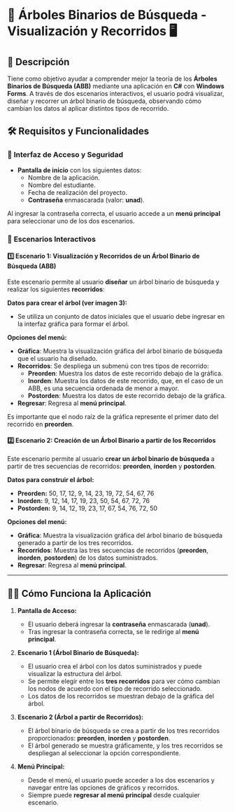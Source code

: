 # 🌳 **Árboles Binarios de Búsqueda - Visualización y Recorridos** 🖥️

## 🎯 Descripción

Tiene como objetivo ayudar a comprender mejor la teoría de los **Árboles Binarios de Búsqueda (ABB)** mediante una aplicación en **C#** con **Windows Forms**. A través de dos escenarios interactivos, el usuario podrá visualizar, diseñar y recorrer un árbol binario de búsqueda, observando cómo cambian los datos al aplicar distintos tipos de recorrido.

## 🛠️ Requisitos y Funcionalidades

### 🚪 **Interfaz de Acceso y Seguridad**
- **Pantalla de inicio** con los siguientes datos:
  - Nombre de la aplicación.
  - Nombre del estudiante.
  - Fecha de realización del proyecto.
  - **Contraseña** enmascarada (valor: **unad**).

Al ingresar la contraseña correcta, el usuario accede a un **menú principal** para seleccionar uno de los dos escenarios.

### 🧠 **Escenarios Interactivos**

#### 1️⃣ **Escenario 1: Visualización y Recorridos de un Árbol Binario de Búsqueda (ABB)**

Este escenario permite al usuario **diseñar** un árbol binario de búsqueda y realizar los siguientes **recorridos**:

**Datos para crear el árbol (ver imagen 3):**
- Se utiliza un conjunto de datos iniciales que el usuario debe ingresar en la interfaz gráfica para formar el árbol.

**Opciones del menú:**
- **Gráfica**: Muestra la visualización gráfica del árbol binario de búsqueda que el usuario ha diseñado.
- **Recorridos**: Se despliega un submenú con tres tipos de recorrido:
  - **Preorden**: Muestra los datos de este recorrido debajo de la gráfica.
  - **Inorden**: Muestra los datos de este recorrido, que, en el caso de un ABB, es una secuencia ordenada de menor a mayor.
  - **Postorden**: Muestra los datos de este recorrido debajo de la gráfica.
- **Regresar**: Regresa al **menú principal**.

Es importante que el nodo raíz de la gráfica represente el primer dato del recorrido en **preorden**.

#### 2️⃣ **Escenario 2: Creación de un Árbol Binario a partir de los Recorridos**

Este escenario permite al usuario **crear un árbol binario de búsqueda** a partir de tres secuencias de recorridos: **preorden**, **inorden** y **postorden**. 

**Datos para construir el árbol:**
- **Preorden:** 50, 17, 12, 9, 14, 23, 19, 72, 54, 67, 76
- **Inorden:** 9, 12, 14, 17, 19, 23, 50, 54, 67, 72, 76
- **Postorden:** 9, 14, 12, 19, 23, 17, 67, 54, 76, 72, 50

**Opciones del menú:**
- **Gráfica**: Muestra la visualización gráfica del árbol binario de búsqueda generado a partir de los tres recorridos.
- **Recorridos**: Muestra las tres secuencias de recorridos (**preorden**, **inorden**, **postorden**) de los datos suministrados.
- **Regresar**: Regresa al **menú principal**.

---

## 🧑‍💻 **Cómo Funciona la Aplicación**

1. **Pantalla de Acceso:**
   - El usuario deberá ingresar la **contraseña** enmascarada (**unad**).
   - Tras ingresar la contraseña correcta, se le redirige al **menú principal**.

2. **Escenario 1 (Árbol Binario de Búsqueda):**
   - El usuario crea el árbol con los datos suministrados y puede visualizar la estructura del árbol.
   - Se permite elegir entre los **tres recorridos** para ver cómo cambian los nodos de acuerdo con el tipo de recorrido seleccionado.
   - Los datos de los recorridos se muestran debajo de la gráfica del árbol.

3. **Escenario 2 (Árbol a partir de Recorridos):**
   - El árbol binario de búsqueda se crea a partir de los tres recorridos proporcionados: **preorden**, **inorden** y **postorden**.
   - El árbol generado se muestra gráficamente, y los tres recorridos se despliegan al seleccionar la opción correspondiente.

4. **Menú Principal:**
   - Desde el menú, el usuario puede acceder a los dos escenarios y navegar entre las opciones de gráficos y recorridos.
   - Siempre puede **regresar al menú principal** desde cualquier escenario.
